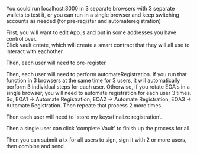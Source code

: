 You could run localhost:3000 in 3 separate browsers with 3 separate wallets to test it, or you can run in a single browser and keep switching accounts as needed (for pre-register and automateregistration)

First, you will want to edit App.js and put in some addresses you have control over.  
Click vault create, which will create a smart contract that they will all use to interact with eachother.

Then, each user will need to pre-register.

Then, each user will need to perform automateRegistration. If you run that function in 3 browsers at the same time for 3 users, it will automatically perform 3 individual steps for each user.
Otherwise, if you rotate EOA's in a single browser, you will need to automate registration for each user 3 times. So, EOA1 -> Automate Registration, EOA2 -> Automate Registration, EOA3 -> Automate Registration. Then repeate that process 2 more times.

Then each user will need to 'store my keys/finalize registration'.

Then a single user can click 'complete Vault' to finish up the process for all.

Then you can submit a tx for all users to sign, sign it with 2 or more users, then combine and send.

